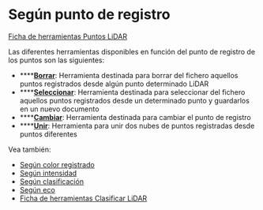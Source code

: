# Según punto de registro

[Ficha de herramientas Puntos LiDAR](../../fichas-de-herramientas/ficha-de-herramientas-puntos-lidar/)

Las diferentes herramientas disponibles en función del punto de registro de los puntos son las siguientes:

* \*\*\*\*[**Borrar**](borrar-segun-punto-de-registro.md): Herramienta destinada para borrar del fichero aquellos puntos registrados desde algún punto determinado LiDAR
* \*\*\*\*[**Seleccionar**](seleccionar-segun-punto-de-registro.md): Herramienta destinada para seleccionar del fichero aquellos puntos registrados desde un determinado punto y guardarlos en un nuevo documento
* \*\*\*\*[**Cambiar**](cambiar-segun-punto-de-registro.md): Herramienta destinada para cambiar el punto de registro
* \*\*\*\*[**Unir**](unir-puntos-de-registro.md): Herramienta para unir dos nubes de puntos registradas desde puntos diferentes

Vea también:

* [Según color registrado](../segun-color-registrado/)
* [Según intensidad](../segun-intensidad/)
* [Según clasificación](../segun-clasificacion-lidar/)
* [Según eco](../segun-eco-lidar/)
* [Ficha de herramientas Clasificar LiDAR](../../fichas-de-herramientas/ficha-de-herramientas-clasificar-lidar.md)

